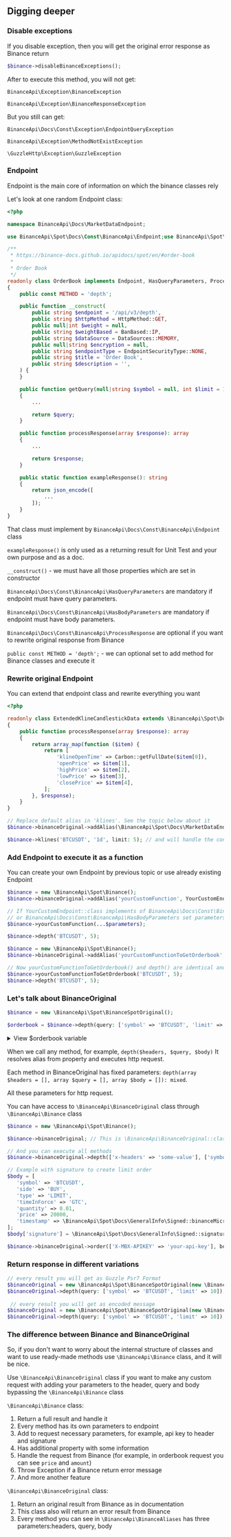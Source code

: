 ## Digging deeper

### Disable exceptions

If you disable exception, then you will get the original error response as Binance return

```php
$binance->disableBinanceExceptions();
```
After to execute this method, you will not get:

`BinanceApi\Exception\BinanceException`

`BinanceApi\Exception\BinanceResponseException`

But you still can get:

`BinanceApi\Docs\Const\Exception\EndpointQueryException`

`BinanceApi\Exception\MethodNotExistException`

`\GuzzleHttp\Exception\GuzzleException`

### Endpoint

Endpoint is the main core of information on which the binance classes rely

Let's look at one random Endpoint class:

```php
<?php

namespace BinanceApi\Docs\MarketDataEndpoint;

use BinanceApi\Spot\Docs\Const\BinanceApi\Endpoint;use BinanceApi\Spot\Docs\Const\BinanceApi\HasQueryParameters;use BinanceApi\Spot\Docs\Const\BinanceApi\ProcessResponse;use BinanceApi\Spot\Docs\GeneralInfo\Const\BanBased;use BinanceApi\Spot\Docs\GeneralInfo\Const\HttpMethod;use BinanceApi\Spot\Docs\GeneralInfo\DataSources;use BinanceApi\Spot\Docs\GeneralInfo\EndpointSecurityType;

/**
 * https://binance-docs.github.io/apidocs/spot/en/#order-book
 *
 * Order Book
 */
readonly class OrderBook implements Endpoint, HasQueryParameters, ProcessResponse
{
    public const METHOD = 'depth';

    public function __construct(
        public string $endpoint = '/api/v3/depth',
        public string $httpMethod = HttpMethod::GET,
        public null|int $weight = null,
        public string $weightBased = BanBased::IP,
        public string $dataSource = DataSources::MEMORY,
        public null|string $encryption = null,
        public string $endpointType = EndpointSecurityType::NONE,
        public string $title = 'Order Book',
        public string $description = '',
    ) {
    }

    public function getQuery(null|string $symbol = null, int $limit = 100): array
    {
        ...

        return $query;
    }

    public function processResponse(array $response): array
    {
        ...

        return $response;
    }

    public static function exampleResponse(): string
    {
        return json_encode([
            ...
        ]);
    }
}
```

That class must implement by `BinanceApi\Docs\Const\BinanceApi\Endpoint` class

`exampleResponse()` is only used as a returning result for Unit Test and your own purpose and as a doc.

`__construct()` - we must have all those properties which are set in constructor

`BinanceApi\Docs\Const\BinanceApi\HasQueryParameters` are mandatory if endpoint must have query parameters.

`BinanceApi\Docs\Const\BinanceApi\HasBodyParameters` are mandatory if endpoint must have body parameters.

`BinanceApi\Docs\Const\BinanceApi\ProcessResponse` are optional if you want to rewrite original response from Binance 

`public const METHOD = 'depth';` - we can optional set to add method for Binance classes and execute it

### Rewrite original Endpoint

You can extend that endpoint class and rewrite everything you want

```php
<?php

readonly class ExtendedKlineCandlestickData extends \BinanceApi\Spot\Docs\MarketDataEndpoint\KlineCandlestickData
{
    public function processResponse(array $response): array
    {
        return array_map(function ($item) {
            return [
                'klineOpenTime' => Carbon::getFullDate($item[0]),
                'openPrice' => $item[1],
                'highPrice' => $item[2],
                'lowPrice' => $item[3],
                'closePrice' => $item[4],
            ];
        }, $response);
    }
}

// Replace default alias in 'klines'. See the topic below about it
$binance->binanceOriginal->addAlias(\BinanceApi\Spot\Docs\MarketDataEndpoint\KlineCandlestickData::METHOD, ExtendedKlineCandlestickData::class);

$binance->klines('BTCUSDT', '1d', limit: 5); // and will handle the content of response in that format
```

### Add Endpoint to execute it as a function

You can create your own Endpoint by previous topic or use already existing Endpoint

```php
$binance = new \BinanceApi\Spot\Binance();
$binance->binanceOriginal->addAlias('yourCustomFunction', YourCustomEndpoint::class);

// If YourCustomEndpoint::class implements of BinanceApi\Docs\Const\BinanceApi\HasQueryParameters
// or BinanceApi\Docs\Const\BinanceApi\HasBodyParameters set parameters to function
$binance->yourCustomFunction(...$parameters);

$binance->depth('BTCUSDT', 5);
```

```php
$binance = new \BinanceApi\Spot\Binance();
$binance->binanceOriginal->addAlias('yourCustomFunctionToGetOrderbook', \BinanceApi\Spot\Docs\MarketDataEndpoint\OrderBook::class);

// Now yourCustomFunctionToGetOrderbook() and depth() are identical and fully the same
$binance->yourCustomFunctionToGetOrderbook('BTCUSDT', 5);
$binance->depth('BTCUSDT', 5);
```

### Let's talk about BinanceOriginal

 ```php
 $binance = new \BinanceApi\Spot\BinanceSpotOriginal();

 $orderbook = $binance->depth(query: ['symbol' => 'BTCUSDT', 'limit' => 5]);
 ```

<details>
 <summary>View $orderbook variable</summary>

```
Array
(
   [lastUpdateId] => 37910484364

   [bids] => Array
      (
         [0] => Array
            (
               [0] => 30331.38000000
               [1] => 14.74474000
            )
         [1] => Array
            (
               [0] => 30331.36000000
               [1] => 0.01941000
            )
      )

   [asks] => Array
      (
         [0] => Array
            (
               [0] => 30331.39000000
               [1] => 1.34772000
            )
         [1] => Array
            (
               [0] => 30331.41000000
               [1] => 0.00131000
            )
      )
)
```
</details>

When we call any method, for example, `depth($headers, $query, $body)` It resolves alias from property and executes http request.

Each method in BinanceOriginal has fixed parameters: 
`depth(array $headers = [], array $query = [], array $body = []): mixed`.

All these parameters for http request.

You can have access to `\BinanceApi\BinanceOriginal` class through `\BinanceApi\Binance` class

```php
$binance = new \BinanceApi\Spot\Binance();

$binance->binanceOriginal; // This is \BinanceApi\BinanceOriginal::class

// And you can execute all methods
$binance->binanceOriginal->depth(['x-headers' => 'some-value'], ['symbol' => 'BTCUSDT', 'limit' => 10]);

// Example with signature to create limit order
$body = [
   'symbol' => 'BTCUSDT', 
   'side' => 'BUY', 
   'type' => 'LIMIT', 
   'timeInForce' => 'GTC', 
   'quantity' => 0.01, 
   'price' => 20000, 
   'timestamp' => \BinanceApi\Spot\Docs\GeneralInfo\Signed::binanceMicrotime(), 
];
$body['signature'] = \BinanceApi\Spot\Docs\GeneralInfo\Signed::signature(http_build_query($body), 'your-api-secret');

$binance->binanceOriginal->order(['X-MBX-APIKEY' => 'your-api-key'], body: $body);
```

### Return response in different variations

```php
// every result you will get as Guzzle Psr7 Format
$binanceOriginal = new \BinanceApi\Spot\BinanceSpotOriginal(new \BinanceApi\App\ResponseHandler\GuzzlePsr7ResponseHandler());
$binanceOriginal->depth(query: ['symbol' => 'BTCUSDT', 'limit' => 10]); // GuzzleHttp\Psr7\Response Object
 
 // every result you will get as encoded message
$binanceOriginal = new \BinanceApi\Spot\BinanceSpotOriginal(new \BinanceApi\App\ResponseHandler\OriginalResponseHandler());
$binanceOriginal->depth(query: ['symbol' => 'BTCUSDT', 'limit' => 10]); // string(686) "{"lastUpdateId":38045811823,"bids":[["29089.15000000","0.83957000"],["29089.10000000","0.00402000"],["29089.00000000","0.00384000"],["29088.91000000","0.00083000"],["29088.68000000","0.39883000"],["29088.66000000","0.38883000"],["29088.58000000","0.02548000"],["29088.53000000","0.00170000"],["29088.33000000","0.00481000"],["29088.31000000","0.00035000"]],"asks":[["29089.16000000","8.54491000"],["29089.19000000","0.34384000"],["29089.42000000","0.09425000"],["29089.43000000","0.05400000"],["29089.47000000","0.18862000"],["29089.48000000","0.00090000"],["29089.49000000","0.34383000"],["29089.89000000","0.15706000"],["29089.91000000","0.20000000"],["29089.99000000","0.73589000"]]}"
```

### The difference between Binance and BinanceOriginal

So, if you don't want to worry about the internal structure of classes
and want to use ready-made methods use `\BinanceApi\Binance` class, and it will be nice.

Use `\BinanceApi\BinanceOriginal` class
if you want to make any custom request with adding your parameters to the header,
query and body bypassing the `\BinanceApi\Binance` class

`\BinanceApi\Binance` class:
1) Return a full result and handle it
2) Every method has its own parameters to endpoint
3) Add to request necessary parameters, for example, api key to header and signature
4) Has additional property with some information
5) Handle the request from Binance (for example, in orderbook request you can see `price` and `amount`)
6) Throw Exception if a Binance return error message
7) And more another feature

`\BinanceApi\BinanceOriginal` class:
1) Return an original result from Binance as in documentation
2) This class also will return an error result from Binance
3) Every method you can see in `\BinanceApi\BinanceAliases` has three parameters:headers, query, body
